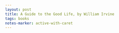 ```yaml
---
layout: post
title: A Guide to the Good Life, by William Irvine
tags: books
notes-marker: active-with-caret
---
```

